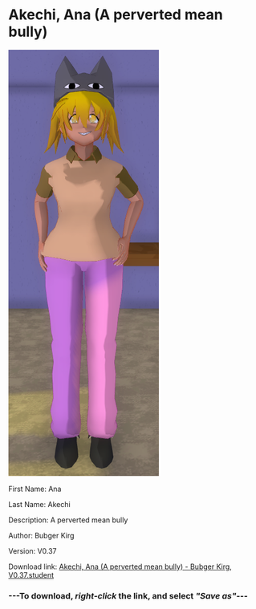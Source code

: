 # Akechi, Ana (A perverted mean bully)

<img src = "https://raw.githubusercontent.com/Arbiter1223/Daigaku-Gurashi-Custom-Students/master/Students/Files/Akechi%2C%20Ana%20(A%20perverted%20mean%20bully).png">

First Name: Ana

Last Name: Akechi

Description: A perverted mean bully

Author: Bubger Kirg

Version: V0.37

Download link: <a href="https://raw.githubusercontent.com/Arbiter1223/Daigaku-Gurashi-Custom-Students/master/Students/Files/Akechi%2C%20Ana%20(A%20perverted%20mean%20bully)%20-%20Bubger%20Kirg%2C%20V0.37.student">Akechi, Ana (A perverted mean bully) - Bubger Kirg, V0.37.student</a>

### ---**To download, _right-click_ the link, and select _"Save as"_**---
